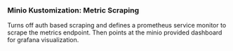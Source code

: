 ### Minio Kustomization: Metric Scraping

Turns off auth based scraping and defines a prometheus service monitor to scrape
the metrics endpoint.  Then points at the minio provided dashboard for grafana
visualization.
